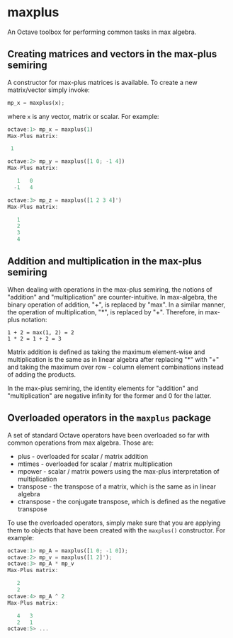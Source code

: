 # maxplus
An Octave toolbox for performing common tasks in max algebra.

## Creating matrices and vectors in the max-plus semiring
A constructor for max-plus matrices is available. To create a new matrix/vector
simply invoke:

```octave
mp_x = maxplus(x);
```

where `x` is any vector, matrix or scalar. For example:

```octave
octave:1> mp_x = maxplus(1)
Max-Plus matrix:

 1

octave:2> mp_y = maxplus([1 0; -1 4])
Max-Plus matrix:

   1   0
  -1   4

octave:3> mp_z = maxplus([1 2 3 4]')
Max-Plus matrix:

   1
   2
   3
   4
```

## Addition and multiplication in the max-plus semiring
When dealing with operations in the max-plus semiring, the notions of "addition"
and "multiplication" are counter-intuitive. In max-algebra, the binary
operation of addition, "+", is replaced by "max". In a similar manner, the
operation of multiplication, "\*", is replaced by "+". Therefore, in max-plus
notation:

```
1 + 2 = max(1, 2) = 2
1 * 2 = 1 + 2 = 3
```

Matrix addition is defined as taking the maximum element-wise and
multiplication is the same as in linear algebra after replacing "\*" with "+"
and taking the maximum over row - column element combinations instead of
adding the products.

In the max-plus semiring, the identity elements for "addition" and "multiplication"
are negative infinity for the former and 0 for the latter.

## Overloaded operators in the `maxplus` package
A set of standard Octave operators have been overloaded so far with common
operations from max algebra. Those are:

* plus - overloaded for scalar / matrix addition
* mtimes - overloaded for scalar / matrix multiplication
* mpower - scalar / matrix powers using the max-plus interpretation of
  multiplication
* transpose - the transpose of a matrix, which is the same as in linear algebra
* ctranspose - the conjugate transpose, which is defined as the negative
  transpose

To use the overloaded operators, simply make sure that you are applying them to
objects that have been created with the `maxplus()` constructor. For example:

```octave
octave:1> mp_A = maxplus([1 0; -1 0]);
octave:2> mp_v = maxplus([1 2]');
octave:3> mp_A * mp_v
Max-Plus matrix:

   2
   2
octave:4> mp_A ^ 2
Max-Plus matrix:

   4   3
   2   1
octave:5> ...
```


